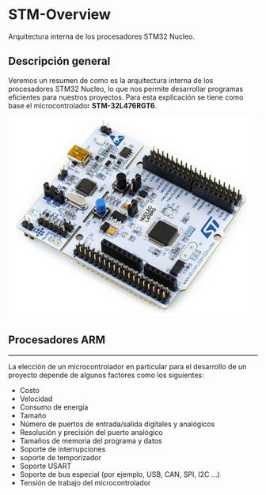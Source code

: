 # STM-Overview

Arquitectura interna de los procesadores STM32 Nucleo.
## Descripción general

Veremos un resumen de como es la arquitectura interna de los procesadores STM32 Nucleo, lo que nos permite desarrollar programas eficientes para nuestros proyectos. Para esta explicación se tiene como base el microcontrolador **STM-32L476RGT6**.

![](assets/20240214174745.png)

## Procesadores ARM
---
La elección de un microcontrolador en particular para el desarrollo de un proyecto depende de algunos factores como los siguientes:
- Costo
- Velocidad
- Consumo de energía
- Tamaño
- Número de puertos de entrada/salida digitales y analógicos
- Resolución y precisión del puerto analógico
- Tamaños de memoria del programa y datos
- Soporte de interrupciones
- soporte de temporizador
- Soporte USART
- Soporte de bus especial (por ejemplo, USB, CAN, SPI, I2C ...)
- Tensión de trabajo del microcontrolador




